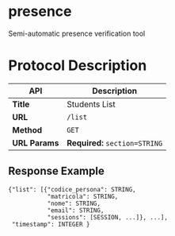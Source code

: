 # presence
Semi-automatic presence verification tool

# Protocol Description

| API            | Description                    |
|----------------|--------------------------------|
| **Title**      | Students List                  |
| **URL**        | `/list`                        |
| **Method**     | `GET`                          |
| **URL Params** | **Required:** `section=STRING` |

## Response Example

```
{"list": [{"codice_persona": STRING,
           "matricola": STRING,
           "nome": STRING,
           "email": STRING,
           "sessions": [SESSION, ...]}, ...],
 "timestamp": INTEGER }
```
